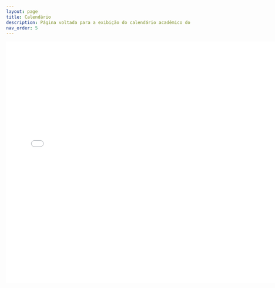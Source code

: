 ```yaml
---
layout: page
title: Calendário
description: Página voltada para a exibição do calendário acadêmico do câmpus.
nav_order: 5
---
```


<iframe src="/assets/pdfs/calendario.pdf" style="width:735px; height:660px;" frameborder="0" allowfullscreen></iframe>
